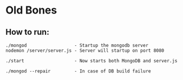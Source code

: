 Old Bones
=========

How to run:
----------
```shell
./mongod                  - Startup the mongodb server
nodemon /server/server.js - Server will startup on port 8080 
```

```shell
./start                   - Now starts both MongoDB and server.js

./mongod --repair         - In case of DB build failure
```
